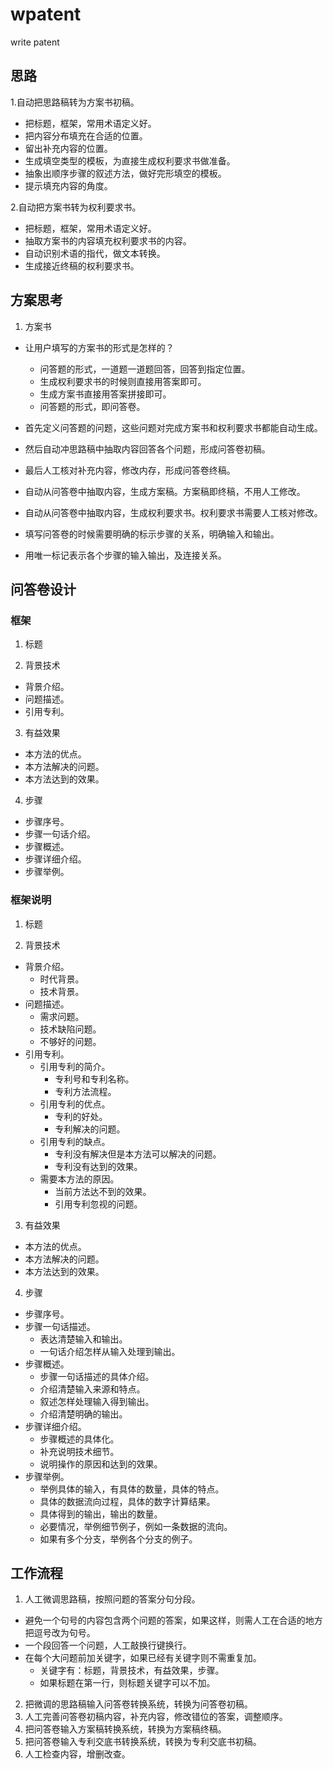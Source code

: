 # wpatent
write patent

## 思路
1.自动把思路稿转为方案书初稿。
* 把标题，框架，常用术语定义好。
* 把内容分布填充在合适的位置。
* 留出补充内容的位置。
* 生成填空类型的模板，为直接生成权利要求书做准备。
* 抽象出顺序步骤的叙述方法，做好完形填空的模板。
* 提示填充内容的角度。

2.自动把方案书转为权利要求书。
* 把标题，框架，常用术语定义好。
* 抽取方案书的内容填充权利要求书的内容。
* 自动识别术语的指代，做文本转换。
* 生成接近终稿的权利要求书。

## 方案思考
1. 方案书
* 让用户填写的方案书的形式是怎样的？
    - 问答题的形式，一道题一道题回答，回答到指定位置。
    - 生成权利要求书的时候则直接用答案即可。
    - 生成方案书直接用答案拼接即可。
    - 问答题的形式，即问答卷。

* 首先定义问答题的问题，这些问题对完成方案书和权利要求书都能自动生成。
* 然后自动冲思路稿中抽取内容回答各个问题，形成问答卷初稿。
* 最后人工核对补充内容，修改内存，形成问答卷终稿。
* 自动从问答卷中抽取内容，生成方案稿。方案稿即终稿，不用人工修改。
* 自动从问答卷中抽取内容，生成权利要求书。权利要求书需要人工核对修改。
* 填写问答卷的时候需要明确的标示步骤的关系，明确输入和输出。
* 用唯一标记表示各个步骤的输入输出，及连接关系。


## 问答卷设计
### 框架
1. 标题

2. 背景技术
* 背景介绍。
* 问题描述。
* 引用专利。

3. 有益效果
* 本方法的优点。
* 本方法解决的问题。
* 本方法达到的效果。

4. 步骤
* 步骤序号。
* 步骤一句话介绍。
* 步骤概述。
* 步骤详细介绍。
* 步骤举例。

### 框架说明
1. 标题

2. 背景技术
* 背景介绍。
    - 时代背景。
    - 技术背景。
* 问题描述。
    - 需求问题。
    - 技术缺陷问题。
    - 不够好的问题。
* 引用专利。
    * 引用专利的简介。
        - 专利号和专利名称。
        - 专利方法流程。
    * 引用专利的优点。
        - 专利的好处。
        - 专利解决的问题。
    * 引用专利的缺点。
        - 专利没有解决但是本方法可以解决的问题。
        - 专利没有达到的效果。
    * 需要本方法的原因。
        - 当前方法达不到的效果。
        - 引用专利忽视的问题。

3. 有益效果
* 本方法的优点。
* 本方法解决的问题。
* 本方法达到的效果。

4. 步骤
* 步骤序号。
* 步骤一句话描述。
    - 表达清楚输入和输出。
    - 一句话介绍怎样从输入处理到输出。
* 步骤概述。
    - 步骤一句话描述的具体介绍。
    - 介绍清楚输入来源和特点。
    - 叙述怎样处理输入得到输出。
    - 介绍清楚明确的输出。
* 步骤详细介绍。
    - 步骤概述的具体化。
    - 补充说明技术细节。
    - 说明操作的原因和达到的效果。
* 步骤举例。
    - 举例具体的输入，有具体的数量，具体的特点。
    - 具体的数据流向过程，具体的数字计算结果。
    - 具体得到的输出，输出的数量。
    - 必要情况，举例细节例子，例如一条数据的流向。
    - 如果有多个分支，举例各个分支的例子。


## 工作流程
1. 人工微调思路稿，按照问题的答案分句分段。
* 避免一个句号的内容包含两个问题的答案，如果这样，则需人工在合适的地方把逗号改为句号。
* 一个段回答一个问题，人工敲换行键换行。
* 在每个大问题前加关键字，如果已经有关键字则不需重复加。
    - 关键字有：标题，背景技术，有益效果，步骤。
    - 如果标题在第一行，则标题关键字可以不加。

2. 把微调的思路稿输入问答卷转换系统，转换为问答卷初稿。
3. 人工完善问答卷初稿内容，补充内容，修改错位的答案，调整顺序。
4. 把问答卷输入方案稿转换系统，转换为方案稿终稿。
5. 把问答卷输入专利交底书转换系统，转换为专利交底书初稿。
6. 人工检查内容，增删改查。
